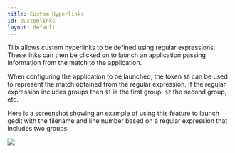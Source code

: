 ```yaml
---
title: Custom Hyperlinks
id: customlinks
layout: default
---
```

Tilix allows custom hyperlinks to be defined using regular expressions. These links can then be clicked on to launch an application passing information from the match to the application.

When configuring the application to be launched, the token ```$0``` can be used to represent the match obtained from the regular expression. If the regular expression includes groups then ```$1``` is the first group, ```$2``` the second group, etc.

Here is a screenshot showing an example of using this feature to launch gedit with the filename and line number based on a regular expression that includes two groups.

![]({{site.baseurl}}/assets/images/manual/links.png)